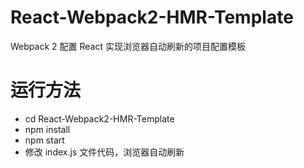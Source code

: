 # React-Webpack2-HMR-Template
Webpack 2 配置 React 实现浏览器自动刷新的项目配置模板

# 运行方法
* cd React-Webpack2-HMR-Template
* npm install
* npm start
* 修改 index.js 文件代码，浏览器自动刷新
